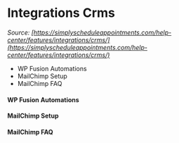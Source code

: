 # Integrations Crms


*Source: [https://simplyscheduleappointments.com/help-center/features/integrations/crms/](https://simplyscheduleappointments.com/help-center/features/integrations/crms/)*

- WP Fusion Automations
- MailChimp Setup
- MailChimp FAQ

#### WP Fusion Automations

#### MailChimp Setup

#### MailChimp FAQ
